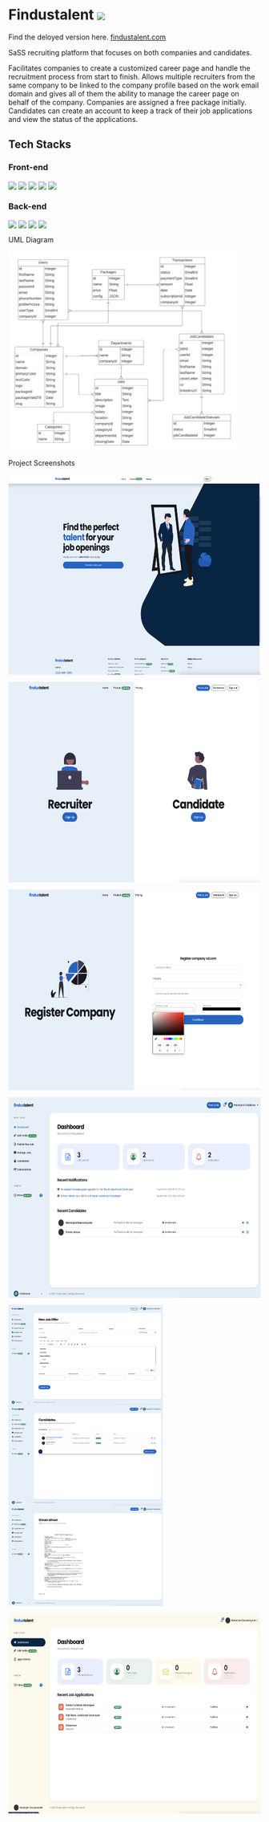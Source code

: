 # Findustalent  <a href="URL_REDIRECT" target="blank"><img align="center" src="https://pngimage.net/wp-content/uploads/2018/05/decision-icon-png-7.png" height="50" /></a>    

Find the deloyed version here. [findustalent.com](https://beta.findustalent.com/)
<p> SaSS recruiting platform that focuses on both companies and candidates.
</p>
<p>
Facilitates companies to create a customized career page and handle the recruitment process from start to finish. Allows multiple recruiters from the same company to be linked to the company profile based on the work email domain and gives all of them the ability to manage the career page on behalf of the company. Companies are assigned a free package initially. Candidates can create an account to keep a track of their job applications and view the status of the applications.
</p>

## Tech Stacks

### Front-end
<p>
<img align="center" src="https://camo.githubusercontent.com/c2cca0fe542f9c1271669790c7ebb6abed9cbd25d6b2cd4863b70c3951ea2df6/68747470733a2f2f696d672e736869656c64732e696f2f62616467652f547970657363726970742d3331373843363f6c6f676f3d74797065736372697074266c6f676f436f6c6f723d7768697465267374796c653d666f722d7468652d6261646765" height="20" />

<img align="center" src="https://camo.githubusercontent.com/876426d64480dd18283dc72bcf0f293d6871c746d5358168e28565efc1c0334d/68747470733a2f2f696d672e736869656c64732e696f2f62616467652f52656163742d3631444146423f6c6f676f3d7265616374266c6f676f436f6c6f723d7768697465267374796c653d666f722d7468652d6261646765" height="20" />

<img align="center" src="https://camo.githubusercontent.com/6908bc5919e46cd787b8e5117f092f5ed37da82e8bd602e6339060ea0fff722c/68747470733a2f2f696d672e736869656c64732e696f2f62616467652f52656475782d3539334438383f7374796c653d666f722d7468652d6261646765266c6f676f3d7265647578266c6f676f436f6c6f723d7768697465" height="20" />
  
<img align="center" src="https://camo.githubusercontent.com/2435c2a64789b8a71c701a1a593b4a6e6869789bfb0626e515dc2a6b6dffa6c5/68747470733a2f2f696d672e736869656c64732e696f2f62616467652f2d435353332d3135373242363f7374796c653d666c61742d737175617265266c6f676f3d63737333" height="20" />

<img align="center" src="https://camo.githubusercontent.com/d63d473e728e20a286d22bb2226a7bf45a2b9ac6c72c59c0e61e9730bfe4168c/68747470733a2f2f696d672e736869656c64732e696f2f62616467652f48544d4c352d4533344632363f7374796c653d666f722d7468652d6261646765266c6f676f3d68746d6c35266c6f676f436f6c6f723d7768697465" height="20" />
</p>

### Back-end

<p>
<img align="center" src="https://camo.githubusercontent.com/ba7b5a94c5934bd53128b7600332064a41d97c343ebc19e72c048daae18ea5d1/68747470733a2f2f696d672e736869656c64732e696f2f62616467652f4e6f64652e6a732d3333393933333f6c6f676f3d6e6f64652e6a73266c6f676f436f6c6f723d7768697465267374796c653d666f722d7468652d6261646765" height="20" />

<img align="center" src="https://camo.githubusercontent.com/54d885a39ff8ae8e17e1f9dd9286eb8e754d4c44c6ff3a31b2ba8f143f454254/68747470733a2f2f696d672e736869656c64732e696f2f62616467652f457870726573732d3030303030303f6c6f676f3d65787072657373266c6f676f436f6c6f723d7768697465267374796c653d666f722d7468652d6261646765" height="20" />

<img align="center" src="https://camo.githubusercontent.com/ea0a0d5491e470f09b738a5b5412dc143ffdb1018f4ead88124374ffc576dbd4/68747470733a2f2f696d672e736869656c64732e696f2f62616467652f506f737467726553514c2d3431363945313f6c6f676f3d706f737467726573716c266c6f676f436f6c6f723d7768697465267374796c653d666f722d7468652d6261646765" height="20" />
<img align="center" src="https://camo.githubusercontent.com/1d7814efc567041c56f7cb83654566f6be83d8b2ff4392b6c1321bfeed7d7dc1/68747470733a2f2f696d672e736869656c64732e696f2f62616467652f53657175656c697a652d3532423045373f6c6f676f3d73657175656c697a65266c6f676f436f6c6f723d7768697465267374796c653d666f722d7468652d6261646765" height="20" />
</p>

UML Diagram 
<p><a href="URL_REDIRECT" target="blank"><img align="center" src="https://github.com/navanjani/findustalent-backend/blob/master/docs/FindUsTalent-UML-v5.jpeg" height="400" /></a>    </p>

Project Screenshots

<p><a href="URL_REDIRECT" target="blank"><img align="center" src="https://github.com/navanjani/findustalent-frontend/blob/master/src/images-md/homePage.png" height="400" /></a>    </p>

<p><a href="URL_REDIRECT" target="blank"><img align="center" src="https://github.com/navanjani/findustalent-frontend/blob/master/src/images-md/signup.png" height="400" /></a>    </p>

<p><a href="URL_REDIRECT" target="blank"><img align="center" src="https://github.com/navanjani/findustalent-frontend/blob/master/src/images-md/registerCompany.png" height="400" /></a>    </p>

<p><a href="URL_REDIRECT" target="blank"><img align="center" src="https://github.com/navanjani/findustalent-frontend/blob/master/src/images-md/dashboardHome.png" height="400" /></a>  

<p> <a href="URL_REDIRECT" target="blank"><img align="center" src="https://github.com/navanjani/findustalent-frontend/blob/master/src/images-md/dashboardNewJOb.png" height="200" /></a>   
<a href="URL_REDIRECT" target="blank"><img align="center" src="https://github.com/navanjani/findustalent-frontend/blob/master/src/images-md/dashboardviewCandidate.png" height="200" /></a> 
<a href="URL_REDIRECT" target="blank"><img align="center" src="https://github.com/navanjani/findustalent-frontend/blob/master/src/images-md/candiateDetails.png" height="200" /></a>    </p>

<p><a href="URL_REDIRECT" target="blank"><img align="center" src="https://github.com/navanjani/findustalent-frontend/blob/master/src/images-md/CandidateDashboard.png" height="400" /></a>    </p>
